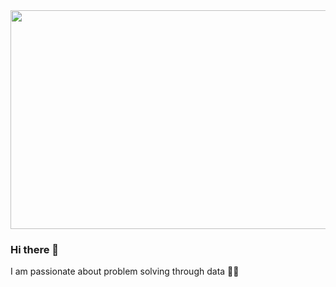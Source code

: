 <img src="https://kit8.net/images/thumbnails/580/386/detailed/4/Man_at_work@2x.png" width="550" height="350">


### Hi there 👋

I am passionate about problem solving through data 👨‍💻 



<!--
**algerza/algerza** is a ✨ _special_ ✨ repository because its `README.md` (this file) appears on your GitHub profile.

Here are some ideas to get you started:

- 🔭 I’m currently working on ...
- 🌱 I’m currently learning ...
- 👯 I’m looking to collaborate on ...
- 🤔 I’m looking for help with ...
- 💬 Ask me about ...
- 📫 How to reach me: ...
- 😄 Pronouns: ...
- ⚡ Fun fact: ...
-->
